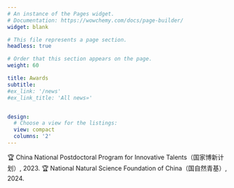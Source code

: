 ```yaml
---
# An instance of the Pages widget.
# Documentation: https://wowchemy.com/docs/page-builder/
widget: blank

# This file represents a page section.
headless: true

# Order that this section appears on the page.
weight: 60

title: Awards
subtitle:
#ex_link: '/news'  
#ex_link_title: 'All news»'  


design:
  # Choose a view for the listings:
  view: compact
  columns: '2'
---
```


🏆 China National Postdoctoral Program for Innovative Talents（国家博新计划）, 2023.
🏆 National Natural Science Foundation of China（国自然青基）, 2024.
